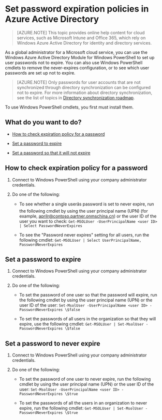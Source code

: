 <properties
	pageTitle="Set password expiration policies in Azure Active Directory | Windows Azure"
	description="Learn how to check expiration policies and change user password expiration either singly or in bulk for Azure Active directory passwords"
	services="active-directory"
	documentationCenter=""
	authors="curtand"
	manager="msStevenPo"
	editor=""/>

<tags
	ms.service="active-directory"
	ms.date="11/16/2015"
	wacn.date=""/>


# Set password expiration policies in Azure Active Directory
> [AZURE.NOTE] This topic provides online help content for cloud services, such as Microsoft Intune and Office 365, which rely on Windows Azure Active Directory for identity and directory services.

As a global administrator for a Microsoft cloud service, you can use the Windows Azure Active Directory Module for Windows PowerShell to set up user passwords not to expire. You can also use Windows PowerShell cmdlets to remove the never-expires configuration, or to see which user passwords are set up not to expire.

  > [AZURE.NOTE] Only passwords for user accounts that are not synchronized through directory synchronization can be configured not to expire. For more information about directory synchronization, see the list of topics in [Directory synchronization roadmap](https://msdn.microsoft.com/zh-cn/library/azure/hh967642.aspx).

To use Windows PowerShell cmdlets, you first must install them.

## What do you want to do?

- [How to check expiration policy for a password](#how-to-check-expiration-policy-for-a-password)

- [Set a password to expire](#set-a-password-to-expire)

- [Set a password so that it will not expire](#set-a-password-not-to-expire)

## How to check expiration policy for a password

1.  Connect to Windows PowerShell using your company administrator credentials.

2.  Do one of the following:

	- To see whether a single userâs password is set to never expire, run the following cmdlet by using the user principal name (UPN) (for example, aprilr@contoso.partner.onmschina.cn) or the user ID of the user you want to check: `Get-MSOLUser -UserPrincipalName <user ID> | Select PasswordNeverExpires`

	- To see the "Password never expires" setting for all users, run the following cmdlet: `Get-MSOLUser | Select UserPrincipalName, PasswordNeverExpires`

## Set a password to expire

1.  Connect to Windows PowerShell using your company administrator credentials.

2.  Do one of the following:

	- To set the password of one user so that the password will expire, run the following cmdlet by using the user principal name (UPN) or the user ID of the user: `Set-MsolUser -UserPrincipalName <user ID> -PasswordNeverExpires \$false`
  	
	- To set the passwords of all users in the organization so that they will expire, use the following cmdlet: `Get-MSOLUser | Set-MsolUser -PasswordNeverExpires \$false`

## Set a password to never expire

1. Connect to Windows PowerShell using your company administrator credentials.

2.  Do one of the following:

	- To set the password of one user to never expire, run the following cmdlet by using the user principal name (UPN) or the user ID of the user: `Set-MsolUser -UserPrincipalName <user ID> -PasswordNeverExpires \$true`

	- To set the passwords of all the users in an organization to never expire, run the following cmdlet: `Get-MSOLUser | Set-MsolUser -PasswordNeverExpires \$true`
